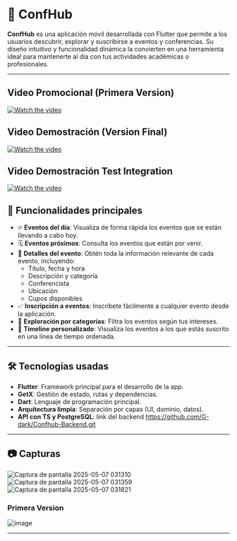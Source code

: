 # 📅 ConfHub

**ConfHub** es una aplicación móvil desarrollada con Flutter que permite a los usuarios descubrir, explorar y suscribirse a eventos y conferencias. Su diseño intuitivo y funcionalidad dinámica la convierten en una herramienta ideal para mantenerte al día con tus actividades académicas o profesionales.

---

## Video Promocional (Primera Version)
[![Watch the video](https://i9.ytimg.com/vi_webp/w-xyymeiW-s/mq2.webp?sqp=CIir78AG-oaymwEmCMACELQB8quKqQMa8AEB-AH-CYAC0AWKAgwIABABGGUgZShlMA8=&rs=AOn4CLAaue9ItG3S26xU1BuFUAa5Is3Zcg)](https://youtu.be/w-xyymeiW-s)

## Video Demostración (Version Final)
[![Watch the video](https://i9.ytimg.com/vi/-D44cc9SgaM/mqdefault.jpg?v=681bd4e4&sqp=CNyo78AG&rs=AOn4CLCNwWC4CLuLFPOr0Qvqy-nroDQysA)](https://youtu.be/-D44cc9SgaM)

## Video Demostración Test Integration
[![Watch the video](https://i9.ytimg.com/vi/zGh1S2ZJpno/mqdefault.jpg?sqp=COS278AG-oaymwEmCMACELQB8quKqQMa8AEB-AH-CYAC0AWKAgwIABABGCAgWCh_MA8=&rs=AOn4CLBsMjMruhMOkF-Z80dHYi6u_-7u9w)](https://youtu.be/zGh1S2ZJpno)

## 🚀 Funcionalidades principales

- 🔥 **Eventos del día**: Visualiza de forma rápida los eventos que se están llevando a cabo hoy.
- 🗓️ **Eventos próximos**: Consulta los eventos que están por venir.
- 📄 **Detalles del evento**: Obtén toda la información relevante de cada evento, incluyendo:
  - Título, fecha y hora
  - Descripción y categoría
  - Conferencista
  - Ubicación
  - Cupos disponibles
- ✅ **Inscripción a eventos**: Inscribete fácilmente a cualquier evento desde la aplicación.
- 🧭 **Exploración por categorías**: Filtra los eventos según tus intereses.
- 📌 **Timeline personalizado**: Visualiza los eventos a los que estás suscrito en una línea de tiempo ordenada.

---

## 🛠️ Tecnologías usadas

- **Flutter**: Framework principal para el desarrollo de la app.
- **GetX**: Gestión de estado, rutas y dependencias.
- **Dart**: Lenguaje de programación principal.
- **Arquitectura limpia**: Separación por capas (UI, dominio, datos).
- **API con TS y PostgreSQL**: link del backend https://github.com/G-dark/Confhub-Backend.git

---

## 📷 Capturas 
![Captura de pantalla 2025-05-07 031310](https://github.com/user-attachments/assets/14ee2d11-70fe-4b90-8261-63d0b533887b)
![Captura de pantalla 2025-05-07 031359](https://github.com/user-attachments/assets/928d2955-3a03-4c9f-baee-d11d0481b40a)
![Captura de pantalla 2025-05-07 031821](https://github.com/user-attachments/assets/7dc4cacb-88a9-49e2-89ed-0eda23ccb06d)


### Primera Version

![image](https://github.com/user-attachments/assets/4f667f72-4713-4250-a399-f486fd3e3210)


---

